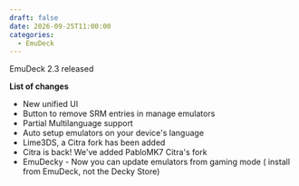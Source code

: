 ```yaml
---
draft: false
date: 2026-09-25T11:00:00
categories:
  - EmuDeck
---
```


EmuDeck 2.3 released

**List of changes**

- New unified UI
- Button to remove SRM entries in manage emulators
- Partial Multilanguage support
- Auto setup emulators on your device's language
- Lime3DS, a Citra fork has been added
- Citra is back! We've added PabloMK7 Citra's fork
- EmuDecky - Now you can update emulators from gaming mode ( install from EmuDeck, not the Decky Store)
